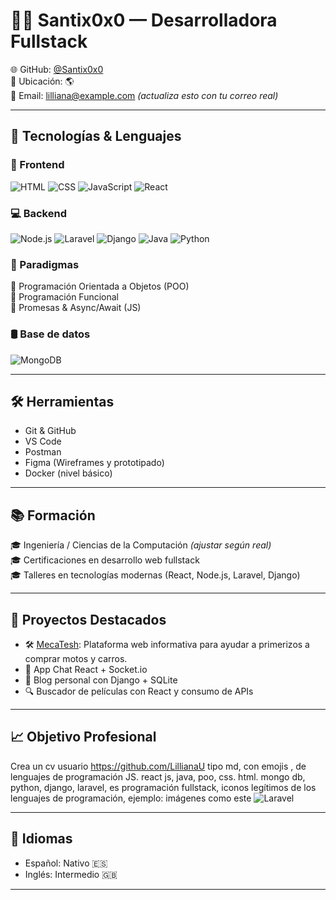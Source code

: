 # 👩‍💻 Santix0x0 — Desarrolladora Fullstack

🌐 GitHub: [@Santix0x0](https://github.com/Santix0x0)  
📍 Ubicación: 🌎  
📧 Email: lilliana@example.com *(actualiza esto con tu correo real)*    

---

## 🚀 Tecnologías & Lenguajes

### 🧠 Frontend
![HTML](https://img.shields.io/badge/HTML5-E34F26?style=flat&logo=html5&logoColor=white)
![CSS](https://img.shields.io/badge/CSS3-1572B6?style=flat&logo=css3&logoColor=white)
![JavaScript](https://img.shields.io/badge/JavaScript-F7DF1E?style=flat&logo=javascript&logoColor=black)
![React](https://img.shields.io/badge/React-20232A?style=flat&logo=react&logoColor=61DAFB)

### 💻 Backend
![Node.js](https://img.shields.io/badge/Node.js-339933?style=flat&logo=nodedotjs&logoColor=white)
![Laravel](https://img.shields.io/badge/Laravel-Web%20Framework-FF2D20?style=flat&logo=laravel&logoColor=white)
![Django](https://img.shields.io/badge/Django-092E20?style=flat&logo=django&logoColor=white)
![Java](https://img.shields.io/badge/Java-007396?style=flat&logo=java&logoColor=white)
![Python](https://img.shields.io/badge/Python-3776AB?style=flat&logo=python&logoColor=white)

### 🧠 Paradigmas
🔸 Programación Orientada a Objetos (POO)  
🔸 Programación Funcional  
🔸 Promesas & Async/Await (JS)

### 🛢️ Base de datos
![MongoDB](https://img.shields.io/badge/MongoDB-4EA94B?style=flat&logo=mongodb&logoColor=white)

---

## 🛠️ Herramientas

- Git & GitHub
- VS Code
- Postman
- Figma (Wireframes y prototipado)
- Docker (nivel básico)

---

## 📚 Formación

🎓 Ingeniería / Ciencias de la Computación *(ajustar según real)*  
🎓 Certificaciones en desarrollo web fullstack  
🎓 Talleres en tecnologías modernas (React, Node.js, Laravel, Django)

---

## 🌱 Proyectos Destacados

- 🛠️ [MecaTesh](https://github.com/LillianaU/MecaTesh): Plataforma web informativa para ayudar a primerizos a comprar motos y carros.
- 💬 App Chat React + Socket.io
- 📝 Blog personal con Django + SQLite
- 🔍 Buscador de películas con React y consumo de APIs

---

## 📈 Objetivo Profesional

Crea un cv usuario https://github.com/LillianaU tipo md, con emojis , de lenguajes de programación JS. react js, java, poo, css. html. mongo db, python, django, laravel, es programación fullstack, iconos legítimos de los lenguajes de programación, ejemplo: imágenes como este ![Laravel](https://img.shields.io/badge/Laravel-Web%20Framework-FF2D20?style=flat&logo=laravel&logoColor=white)

---

## 💬 Idiomas

- Español: Nativo 🇪🇸  
- Inglés: Intermedio 🇬🇧  

---
